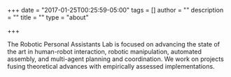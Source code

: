 +++
date = "2017-01-25T00:25:59-05:00"
tags = []
author = ""
description = ""
title = ""
type = "about"

+++

The Robotic Personal Assistants Lab is focused on advancing the state of the art in human-robot interaction,
robotic manipulation, automated assembly, and multi-agent planning and coordination. We work on projects fusing
theoretical advances with empirically assessed implementations.
